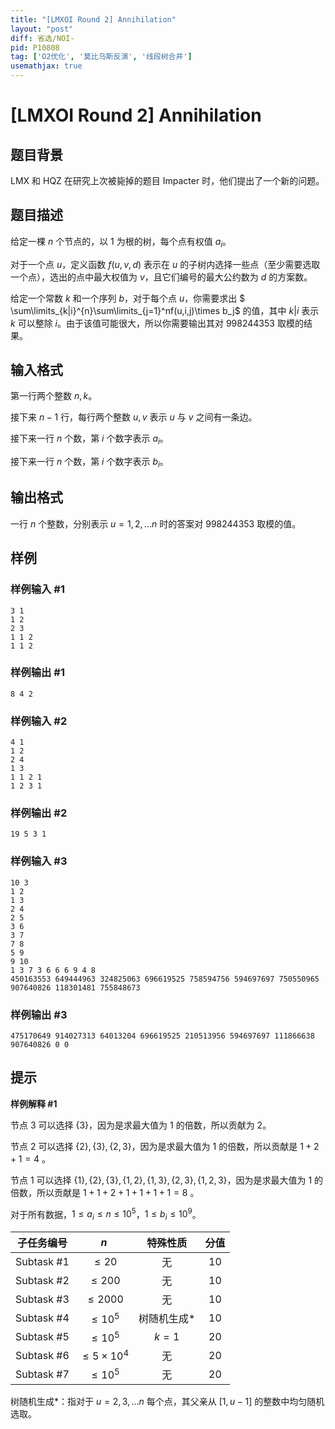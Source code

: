 ```yaml
---
title: "[LMXOI Round 2] Annihilation"
layout: "post"
diff: 省选/NOI-
pid: P10808
tag: ['O2优化', '莫比乌斯反演', '线段树合并']
usemathjax: true
---
```


# [LMXOI Round 2] Annihilation
## 题目背景

LMX 和 HQZ 在研究上次被毙掉的题目 Impacter 时，他们提出了一个新的问题。
## 题目描述

给定一棵 $n$ 个节点的，以 $1$ 为根的树，每个点有权值 $a_i$。

对于一个点 $u$，定义函数 $f(u,v,d)$ 表示在 $u$ 的子树内选择一些点（至少需要选取一个点），选出的点中最大权值为 $v$，且它们编号的最大公约数为 $d$ 的方案数。

给定一个常数 $k$ 和一个序列 $b$，对于每个点 $u$，你需要求出 $ \sum\limits_{k|i}^{n}\sum\limits_{j=1}^nf(u,i,j)\times b_j$ 的值，其中 $k|i$ 表示 $k$ 可以整除 $i$。由于该值可能很大，所以你需要输出其对 $998244353$ 取模的结果。
## 输入格式

第一行两个整数 $n,k$。

接下来 $n-1$ 行，每行两个整数 $u,v$ 表示 $u$ 与 $v$ 之间有一条边。

接下来一行 $n$ 个数，第 $i$ 个数字表示 $a_i$。

接下来一行 $n$ 个数，第 $i$ 个数字表示 $b_i$。
## 输出格式

一行 $n$ 个整数，分别表示 $u=1,2,\ldots n$ 时的答案对 $998244353$ 取模的值。
## 样例

### 样例输入 #1
```
3 1
1 2
2 3
1 1 2
1 1 2
```
### 样例输出 #1
```
8 4 2
```
### 样例输入 #2
```
4 1
1 2
2 4
1 3
1 1 2 1
1 2 3 1
```
### 样例输出 #2
```
19 5 3 1
```
### 样例输入 #3
```
10 3
1 2
1 3
2 4
2 5
3 6
3 7
7 8
5 9
9 10
1 3 7 3 6 6 6 9 4 8 
450163553 649444963 324825063 696619525 758594756 594697697 750550965 907640826 118301481 755848673 

```
### 样例输出 #3
```
475170649 914027313 64013204 696619525 210513956 594697697 111866638 907640826 0 0
```
## 提示

**样例解释 #1**

节点 $3$ 可以选择 $\{3\}$，因为是求最大值为 $1$ 的倍数，所以贡献为 $2$。

节点 $2$ 可以选择 $\{2\},\{3\},\{2,3\}$，因为是求最大值为 $1$ 的倍数，所以贡献是 $1+2+1=4$ 。

节点 $1$ 可以选择 $\{1\},\{2\},\{3\},\{1,2\},\{1,3\},\{2,3\},\{1,2,3\}$，因为是求最大值为 $1$ 的倍数，所以贡献是 $1+1+2+1+1+1+1=8$ 。

对于所有数据，$1 \le a_i\le n\le  10^5$，$1\le b_i\le 10^9$。

| 子任务编号 |        $n$         |    特殊性质    | 分值 |
| :--------: | :----------------: | :------------: | :--: |
| Subtask #1 |      $\le 20$      |       无       |  $10$   |
| Subtask #2 |     $\le 200$      |       无       |  $10$  |
| Subtask #3 |     $\le 2000$     |       无       |  $10$  |
| Subtask #4 |     $\le 10^5$     | 树随机生成* |  $10$   |
| Subtask #5 |     $\le 10^5$     | $k=1$ |  $20$  |
| Subtask #6 | $\le 5\times 10^4$ |       无       |  $20$  |
| Subtask #7 |     $\le 10^5$     |       无       |  $20$  |

树随机生成*：指对于 $u=2,3,\ldots n$ 每个点，其父亲从 $[1,u-1]$ 的整数中均匀随机选取。

